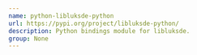 ```yaml
---
name: python-libluksde-python
url: https://pypi.org/project/libluksde-python/
description: Python bindings module for libluksde.
group: None
---
```

